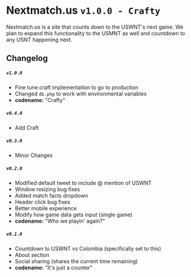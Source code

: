 # Nextmatch.us `v1.0.0 - Crafty`

Nextmatch.us is a site that counts down to the USWNT's next game. We plan to expand this functionality to the USMNT as well and countdown to any USNT happening next.

## Changelog

##### `v1.0.0`
- Fine tune craft implementation to go to production
- Changed `db.php` to work with environmental variables
- **codename:** "Crafty"

##### `v0.4.0`
- Add Craft

##### `v0.3.0`
- Minor Changes

##### `v0.2.0`
- Modified default tweet to include @ mention of USWNT
- Window resizing bug fixes
- Added match facts dropdown
- Header click bug fixes
- Better mobile experience
- Modify how game data gets input (single game)
- **codename:** "Who we playin' again?"

##### `v0.1.0`

- Countdown to USWNT vs Colombia (specifically set to this)
- About section
- Social sharing (shares the current time remaining)
- **codename:** "It's just a counter"